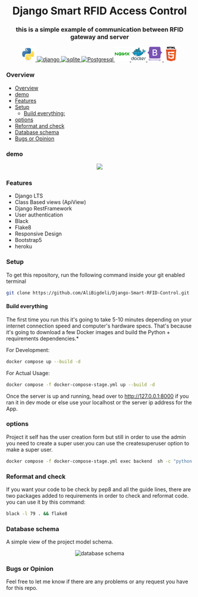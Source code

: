 <h1 align="center">Django Smart RFID Access Control</h1>
<h3 align="center">this is a simple example of communication between RFID gateway and server </h3>
<p align="center">
<a href="https://www.python.org" target="_blank"> <img src="https://raw.githubusercontent.com/devicons/devicon/master/icons/python/python-original.svg" alt="python" width="40" height="40"/> </a>
<a href="https://www.djangoproject.com/" target="_blank"> <img src="https://user-images.githubusercontent.com/29748439/177030588-a1916efd-384b-439a-9b30-24dd24dd48b6.png" alt="django" width="40" height="40"/> </a>
<a href="https://www.django-rest-framework.org/" target="_blank"> <img src="https://www.django-rest-framework.org/img/logo.png" alt="sqlite" width="90" height="40"/> </a>
<a href="https://www.django-rest-framework.org/" target="_blank"> <img src="https://www.postgresql.org/media/img/about/press/elephant.png" alt="Postgresql" width="40" height="40"/> </a>
<a href="https://www.nginx.com" target="_blank"> <img src="https://raw.githubusercontent.com/devicons/devicon/master/icons/nginx/nginx-original.svg" alt="nginx" width="40" height="40"/> </a>
<a href="https://www.docker.com/" target="_blank"> <img src="https://raw.githubusercontent.com/devicons/devicon/master/icons/docker/docker-original-wordmark.svg" alt="docker" width="40" height="40"/> </a>
<a href="https://getbootstrap.com" target="_blank"> <img src="https://raw.githubusercontent.com/devicons/devicon/master/icons/bootstrap/bootstrap-plain-wordmark.svg" alt="bootstrap" width="40" height="40"/> </a>
<a href="https://www.w3.org/html/" target="_blank"> <img src="https://raw.githubusercontent.com/devicons/devicon/master/icons/html5/html5-original-wordmark.svg" alt="html5" width="40" height="40"/> </a> <a href="https://developer.mozilla.org/en-US/docs/Web/JavaScript" target="_blank">
</a>

</p>


### Overview
- [Overview](#overview)
- [demo](#demo)
- [Features](#features)
- [Setup](#setup)
  - [Build everything:](#build-everything)
- [options](#options)
- [Reformat and check](#reformat-and-check)
- [Database schema](#database-schema)
- [Bugs or Opinion](#bugs-or-opinion)



### demo
<p align="center">
<img src="https://user-images.githubusercontent.com/29748439/183278025-57a3ad05-bf00-4bec-b609-d7ce38db358c.gif" width="720"/>
</p>

### Features
- Django LTS
- Class Based views (ApiView)
- Django RestFramework
- User authentication
- Black
- Flake8
- Responsive Design
- Bootstrap5
- heroku




### Setup
To get this repository, run the following command inside your git enabled terminal
```bash
git clone https://github.com/AliBigdeli/Django-Smart-RFID-Control.git
```

#### Build everything

The first time you run this it's going to take 5-10 minutes depending on your
internet connection speed and computer's hardware specs. That's because it's
going to download a few Docker images and build the Python + requirements dependencies.*


For Development:
```sh
docker compose up --build -d
```

For Actual Usage:
```sh
docker compose -f docker-compose-stage.yml up --build -d
```


Once the server is up and running, head over to http://127.0.0.1:8000  if you ran it in dev mode or else use your localhost or the server ip address for the App.
### options
Project it self has the user creation form but still in order to use the admin you need to create a super user.you can use the createsuperuser option to make a super user.
```bash
docker compose -f docker-compose-stage.yml exec backend  sh -c "python manage.py createsuperuser"
```



### Reformat and check
If you want your code to be check by pep8 and all the guide lines, there are two packages added to requirements in order to check and reformat code.
you can use it by this command:
```bash
black -l 79 . && flake8
```

### Database schema
A simple view of the project model schema.
<p align="center">
<img src="https://user-images.githubusercontent.com/29748439/183278042-76140039-107e-4a54-9260-150fc3c812ab.png" alt="database schema" width="600"/>
</p>


### Bugs or Opinion
Feel free to let me know if there are any problems or any request you have for this repo.
